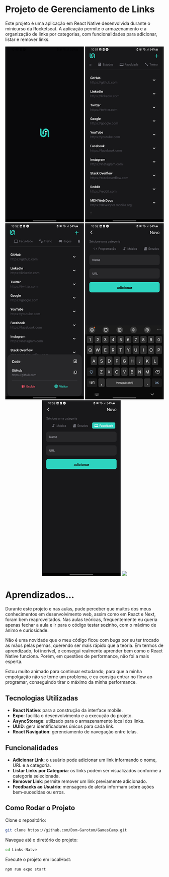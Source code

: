 # Projeto de Gerenciamento de Links

Este projeto é uma aplicação em React Native desenvolvida durante o minicurso da Rocketseat. A aplicação permite o armazenamento e a organização de links por categorias, com funcionalidades para adicionar, listar e remover links.

<p align="center">
    <img src="./assets/LinksNative/Screenshot_20241102_104506_Expo Go.jpg" style="border-raidius=10px" width="250">
    <img src="./assets/LinksNative/Screenshot_20241102_105117_Expo Go.jpg" width="250">
    <img src="./assets/LinksNative/Screenshot_20241102_105217_Expo Go.jpg" width="250">
    <img src="./assets/LinksNative/Screenshot_20241102_105234_Expo Go.jpg" width="250">
    <img src="./assets/LinksNative/Screenshot_20241102_105247_Expo Go.jpg" width="250">
    <img src="./assets/LinksNative/Screenshot_20241102_110321_Expo Go1.jpg.jpg" width="250">
</p>

# Aprendizados...

Durante este projeto e nas aulas, pude perceber que muitos dos meus conhecimentos em desenvolvimento web, assim como em React e Next, foram bem reaproveitados. Nas aulas teóricas, frequentemente eu queria apenas fechar a aula e ir para o código testar sozinho, com o máximo de ânimo e curiosidade.

Não é uma novidade que o meu código ficou com bugs por eu ter trocado as mãos pelas pernas, querendo ser mais rápido que a teória. Em termos de aprendizado, foi incrível, e consegui realmente aprender bem como o React Native funciona. Porém, em questões de performance, não foi a mais esperta.    

Estou muito animado para continuar estudando, para que a minha empolgação não se torne um problema, e eu consiga entrar no flow ao programar, conseguindo tirar o máximo da minha performance.
    
    
    
## Tecnologias Utilizadas

- **React Native**: para a construção da interface mobile.
- **Expo**: facilita o desenvolvimento e a execução do projeto.
- **AsyncStorage**: utilizado para o armazenamento local dos links.
- **UUID**: gera identificadores únicos para cada link.
- **React Navigation**: gerenciamento de navegação entre telas.

## Funcionalidades

- **Adicionar Link**: o usuário pode adicionar um link informando o nome, URL e a categoria.
- **Listar Links por Categoria**: os links podem ser visualizados conforme a categoria selecionada.
- **Remover Link**: permite remover um link previamente adicionado.
- **Feedbacks ao Usuário**: mensagens de alerta informam sobre ações bem-sucedidas ou erros.



## Como Rodar o Projeto

Clone o repositório:

```bash
git clone https://github.com/Dom-Garotom/GamesCamp.git
```

Navegue até o diretório do projeto:

```bash
cd Links-Natve
```

Execute o projeto em localHost:

```bash
npm run expo start
```

   
